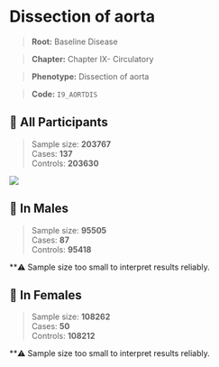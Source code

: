 # Dissection of aorta

> **Root:** Baseline Disease  

> **Chapter:** Chapter IX- Circulatory  

> **Phenotype:** Dissection of aorta  

> **Code:** `I9_AORTDIS`

## 🧪 All Participants  
> Sample size: **203767**  
> Cases: **137**  
> Controls: **203630**
<img src="/Disease/Figures/ALL/Incidence/I9_AORTDIS.png"/>
<CsvTable src="/Disease_Data/ALL/Incidence/COX_I9_AORTDIS.csv" label="🔍 View full results" />

## 👨 In Males  
> Sample size: **95505**  
> Cases: **87**  
> Controls: **95418**

**⚠️ Sample size too small to interpret results reliably.


## 👩 In Females  
> Sample size: **108262**  
> Cases: **50**  
> Controls: **108212**

**⚠️ Sample size too small to interpret results reliably.

